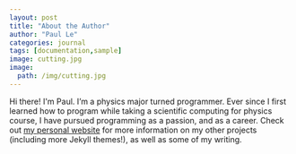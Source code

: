 ```yaml
---
layout: post
title: "About the Author"
author: "Paul Le"
categories: journal
tags: [documentation,sample]
image: cutting.jpg
image:
  path: /img/cutting.jpg
---
```


Hi there! I'm Paul. I’m a physics major turned programmer. Ever since I first learned how to program while taking a scientific computing for physics course, I have pursued programming as a passion, and as a career. Check out [my personal website](https://www.lenpaul.com/) for more information on my other projects (including more Jekyll themes!), as well as some of my writing.
